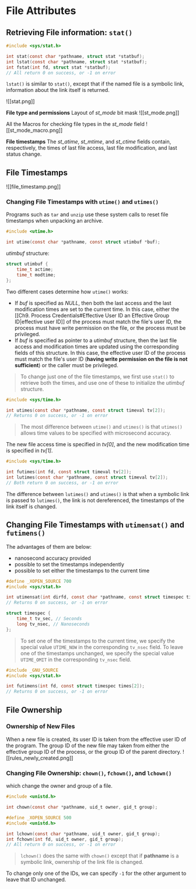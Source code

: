 # File Attributes

## Retrieving File information: `stat()`
```c
#include <sys/stat.h>

int stat(const char *pathname, struct stat *statbuf);
int lstat(const char *pathname, struct stat *statbuf);
int fstat(int fd, struct stat *statbuf);
// All return 0 on success, or -1 on error
```

`lstat()` is similar to `stat()`, except that if the named file is a symbolic link, information about the link itself is returned.

![[stat.png]]

**File type and permissions**
Layout of *st_mode* bit mask
![[st_mode.png]]

All the Macros for checking file types in the *st_mode* field
![[st_mode_macro.png]]

**File timestamps**
The *st_atime*, *st_mtime*, and *st_ctime* fields contain, respectively, the times of last file access, last file modification, and last status change.

## File Timestamps
![[file_timestamp.png]]

### Changing File Timestamps with `utime()` and `utimes()`
Programs such as `tar` and `unzip` use these system calls to reset file timestamps when unpacking an archive.

```c
#include <utime.h>

int utime(const char *pathname, const struct utimbuf *buf);

```

*utimbuf* structure:
```c
struct utimbuf {
	time_t actime;
	time_t modtime;
};
```

Two different cases determine how `utime()` works:
- If *buf* is specified as *NULL*, then both the last access and the last modification times are set to the current time. In this case, either the [[Ch9. Process Credentials#Effective User ID an Effective Group ID|effective user ID]] of the process must match the file's user ID, the process must have write permission on the file, or the process must be privileged.
- If *buf* is specified as pointer to a *utimbuf* structure, then the last file access and modification times are updated using the corresponding fields of this structure. In this case, the effective user ID of the process must match the file's user ID (**having write permission on the file is not sufficient**) or the caller must be privileged.
 
> To change just one of the file timestamps, we first use `stat()` to retrieve both the times, and use one of these to initialize the *utimbuf* structure.


```c
#include <sys/time.h>

int utimes(const char *pathname, const struct timeval tv[2]);
// Returns 0 on success, or -1 on error
```

> The most difference between `utime()` and `utimes()` is that `utimes()` allows time values to be specified with microsecond accuracy.

The new file access time is specified in *tv[0]*, and the new modification time is specified in *tv[1]*.

```c
#include <sys/time.h>

int futimes(int fd, const struct timeval tv[2]);
int lutimes(const char *pathname, const struct timeval tv[2]);
// Both return 0 on success, or -1 on error
```

The difference between `lutimes()` and `utimes()` is that when a symbolic link is passed to `lutimes()`, the link is not dereferenced, the timestamps of the link itself is changed.

## Changing File Timestamps with `utimensat()` and `futimens()`

The advantages of them are below:
- nanosecond accuracy provided
- possible to set the timestamps independently
- possible to set either the timestamps to the current time

```c
#define _XOPEN_SOURCE 700
#include <sys/stat.h>

int utimensat(int dirfd, const char *pathname, const struct timespec times[2], int flags);
// Returns 0 on success, or -1 on error
```

```c
struct timespec {
	time_t tv_sec, // Seconds
	long tv_nsec, // Nanoseconds
};
```

> To set one of the timestamps to the current time, we specify the special value `UTIME_NOW` in the corresponding `tv_nsec` field. 
> To leave one of the timestamps unchanged, we specify the special value `UTIME_OMIT` in the corresponding `tv_nsec` field.


```c
#include _GNU_SOURCE
#include <sys/stat.h>

int futimens(int fd, const struct timespec times[2]);
// Returns 0 on success, or -1 on error
```

## File Ownership
### Ownership of New Files
When a new file is created, its user ID is taken from the effective user ID of the program. The group ID of the new file may taken from either the effective group ID of the process, or the group ID of the parent directory.
![[rules_newly_created.png]]

### Changing File Ownership: `chown()`, `fchown()`, and `lchown()`
which change the owner and group of a file.

```c
#include <unistd.h>

int chown(const char *pathname, uid_t owner, gid_t group);

#define _XOPEN_SOURCE 500
#include <unistd.h>

int lchown(const char *pathname, uid_t owner, gid_t group);
int fchown(int fd, uid_t owner, gid_t group);
// All return 0 on success, or -1 on error
```

> `lchown()` does the same with `chown()` except that if **pathname** is a symbolic link, ownership of the link file is changed.

To change only one of the IDs, we can specify `-1` for the other argument to leave that ID unchanged.
